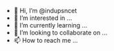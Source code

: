 - 👋 Hi, I’m @indupsncet
- 👀 I’m interested in ...
- 🌱 I’m currently learning ...
- 💞️ I’m looking to collaborate on ...
- 📫 How to reach me ...

<!---
indupsncet/indupsncet is a ✨ special ✨ repository because its `README.md` (this file) appears on your GitHub profile.
You can click the Preview link to take a look at your changes.
--->
